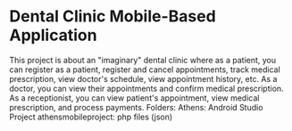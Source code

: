 # Dental Clinic Mobile-Based Application
This project is about an "imaginary" dental clinic where as a patient, you can register as a patient, register and cancel appointments, track medical prescription, view doctor's schedule, view appointment history, etc. As a doctor, you can view their appointments and confirm medical prescription. As a receptionist, you can view patient's appointment, view medical prescription, and process payments.
Folders:
Athens: Android Studio Project
athensmobileproject: php files (json)
